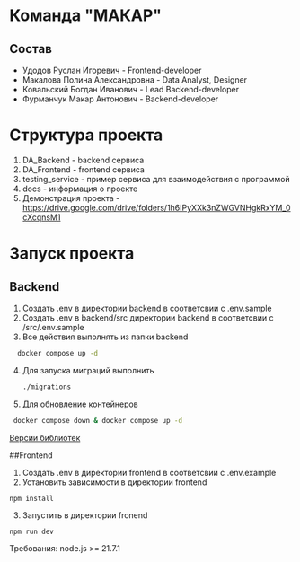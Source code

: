 # Команда "МАКАР"
## Состав
* Удодов Руслан Игоревич - Frontend-developer
* Макалова Полина Александровна - Data Analyst, Designer
* Ковальский Богдан Иванович - Lead Backend-developer
* Фурманчук Макар Антонович - Backend-developer

# Структура проекта
1. DA_Backend - backend сервиса
2. DA_Frontend - frontend сервиса
3. testing_service - пример сервиса для взаимодействия с программой
4. docs - информация о проекте
5. Демонстрация проекта - https://drive.google.com/drive/folders/1h6IPyXXk3nZWGVNHgkRxYM_0cXcqnsM1

# Запуск проекта
## Backend
1. Создать .env в директории backend в соответсвии с .env.sample
2. Создать .env в backend/src директории backend в соответсвии с /src/.env.sample
3. Все действия выполнять из папки backend
 ```cmd
   docker compose up -d
``` 
4. Для запуска миграций выполнить
   ```cmd
   ./migrations
   ```
5. Для обновление контейнеров
```cmd
 docker compose down & docker compose up -d
```
<a href = "https://github.com/MAKAP-FEFU/DA_Backend/blob/main/backend/requirements.txt"> Версии библиотек <a>

##Frontend
1. Создать .env в директории frontend в соответсвии с .env.example
2. Установить зависимости в директории frontend
```cmd
npm install
   ```
3. Запустить в директории fronend
```cmd
npm run dev
   ```
Требования: node.js >= 21.7.1
